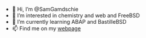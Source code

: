 - 👋 Hi, I’m @SamGamdschie
- 👀 I’m interested in chemistry and web and FreeBSD
- 🌱 I’m currently learning ABAP and BastilleBSD
- 📫 Find me on my [webpage](https://thorsten.werzel.de)
